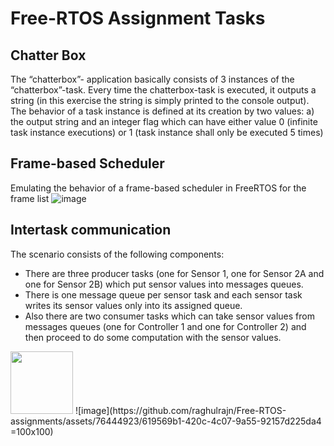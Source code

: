 # Free-RTOS Assignment Tasks
## Chatter Box
The “chatterbox”-
application basically consists of 3 instances of the “chatterbox”-task. Every time the chatterbox-task is executed, it outputs a string (in this exercise the string is simply printed to the console output). The behavior of a task instance is defined at its creation by two values: a) the output string and an integer flag which can have either value 0 (infinite task instance executions) or 1 (task instance shall only be executed 5 times)

## Frame-based Scheduler
Emulating the behavior of a frame-based scheduler in FreeRTOS for the frame list
![image](https://github.com/raghulrajn/Free-RTOS-assignments/assets/76444923/802d36d6-8bb3-49ca-8d38-1b00ee91a07a)

## Intertask communication

The scenario consists of the following components:
- There are three producer tasks (one for Sensor 1, one for Sensor 2A and one for Sensor 2B) which put sensor values into messages queues.
- There is one message queue per sensor task and each sensor task writes its sensor values only into its assigned queue.
- Also there are two consumer tasks which can take sensor values from messages queues (one for Controller 1 and one for Controller 2) and then proceed to do some computation with the sensor values.
<img src="https://github.com/raghulrajn/Free-RTOS-assignments/assets/76444923/619569b1-420c-4c07-9a55-92157d225da4" width="100" height="100" />
![image](https://github.com/raghulrajn/Free-RTOS-assignments/assets/76444923/619569b1-420c-4c07-9a55-92157d225da4 =100x100)
